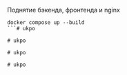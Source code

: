 Поднятие бэкенда, фронтенда и nginx
```
docker compose up --build
```#   u k p o  
 #   u k p o  
 #   u k p o  
 #   u k p o  
 